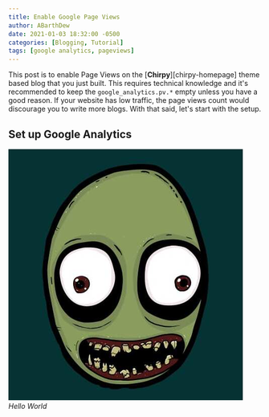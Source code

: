 ```yaml
---
title: Enable Google Page Views
author: ABarthDew
date: 2021-01-03 18:32:00 -0500
categories: [Blogging, Tutorial]
tags: [google analytics, pageviews]
---
```



This post is to enable Page Views on the [**Chirpy**][chirpy-homepage] theme based blog that you just built. This requires technical knowledge and it's recommended to keep the `google_analytics.pv.*` empty unless you have a good reason. If your website has low traffic, the page views count would discourage you to write more blogs. With that said, let's start with the setup.

## Set up Google Analytics
![hello](https://github.com/abarthdew/abarthdew.github.io/blob/master/assets/img/favicons/android-chrome-512x512.jpg)
_Hello World_
